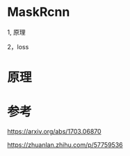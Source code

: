 MaskRcnn
===

1, 原理

2，loss


原理
===








参考
===

https://arxiv.org/abs/1703.06870

https://zhuanlan.zhihu.com/p/57759536


















